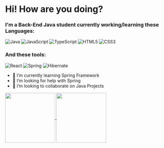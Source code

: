 # Hi! How are you doing?
### I'm a Back-End Java student currently working/learning these Languages:
![Java](https://img.shields.io/badge/-Java-blue?style=for-the-badge&color=8E2DE2&logo=Java&logoColor=white&labelColor=42454a)
![JavaScript](https://img.shields.io/badge/-JavaScript-blue?style=for-the-badge&color=8E2DE2&logo=JavaScript&logoColor=white&labelColor=42454a)
![TypeScript](https://img.shields.io/badge/-TypeScript-blue?style=for-the-badge&color=8E2DE2&logo=TypeScript&logoColor=white&labelColor=42454a)
![HTML5](https://img.shields.io/badge/-HTML5-blue?style=for-the-badge&color=8E2DE2&logo=HTML5&logoColor=white&labelColor=42454a)
![CSS3](https://img.shields.io/badge/-CSS3-blue?style=for-the-badge&color=8E2DE2&logo=CSS3&logoColor=white&labelColor=42454a)

### And these tools:
![React](https://img.shields.io/badge/-React-blue?style=for-the-badge&color=8E2DE2&logo=React&logoColor=white&labelColor=42454a)
![Spring](https://img.shields.io/badge/-Spring-blue?style=for-the-badge&color=8E2DE2&logo=Spring&logoColor=white&labelColor=42454a)
![Hibernate](https://img.shields.io/badge/-Hibernate-blue?style=for-the-badge&color=8E2DE2&logo=Hibernate&logoColor=white&labelColor=42454a)

- 🌱 I’m currently learning Spring Framework
- 🤔 I’m looking for help with Spring
- 👯 I’m looking to collaborate on Java Projects

<a href="https://github.com/anuraghazra/github-readme-stats">
  <img height="160px" align="center" src="https://github-readme-stats.vercel.app/api?username=Polymatheia-BR&layout=compact&theme=midnight-purple&bg_color=141321" />
</a>
<a href="https://github.com/anuraghazra/convoychat">
  <img height="160px" align="center" src="https://github-readme-stats.vercel.app/api/top-langs/?username=Polymatheia-BR&layout=compact&theme=midnight-purple&bg_color=141321" />
</a>


<!--
**Polymatheia-BR/Polymatheia-BR** is a ✨ _special_ ✨ repository because its `README.md` (this file) appears on your GitHub profile.

Here are some ideas to get you started:

- 🔭 I’m currently working on ...
- 🌱 I’m currently learning ...
- 👯 I’m looking to collaborate on ...
- 🤔 I’m looking for help with ...
- 💬 Ask me about ...
- 📫 How to reach me: ...
- 😄 Pronouns: ...
- ⚡ Fun fact: ...
-->
